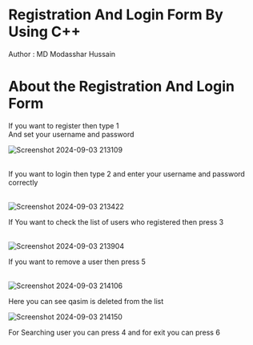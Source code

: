 # Registration And Login Form By Using C++

Author : MD Modasshar Hussain

# About the Registration And Login Form

If you want to register then type 1 <br/>
And set your username and password

![Screenshot 2024-09-03 213109](https://github.com/user-attachments/assets/ba490ca2-c422-4720-838d-ed5be86b57f8)

<br/> 
If you want to login then type 2 and enter your username and password correctly 
<br/> 
<br/> 

![Screenshot 2024-09-03 213422](https://github.com/user-attachments/assets/d90a2322-01d4-4680-9672-9d65cb6a3e38)

If You want to check the list of users who registered then press 3
<br/> 
<br/> 

![Screenshot 2024-09-03 213904](https://github.com/user-attachments/assets/849928ac-a993-4ac4-ac50-dda911674961)

If you want to remove a user then press 5
<br/> 
<br/> 

![Screenshot 2024-09-03 214106](https://github.com/user-attachments/assets/6a5015a5-47f1-45c9-a645-49c559c57b62)

Here you can see qasim is deleted from the list

![Screenshot 2024-09-03 214150](https://github.com/user-attachments/assets/620130b8-6807-4126-8596-e81dcc7e6816)

For Searching user you can press 4 and for exit you can press 6







